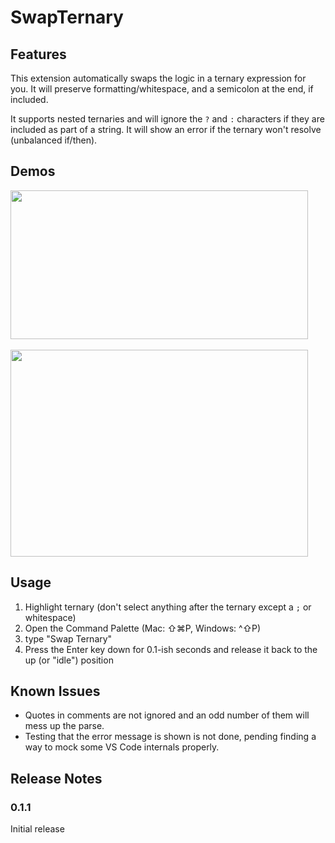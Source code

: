 # SwapTernary

## Features

This extension automatically swaps the logic in a ternary expression for you.  It will preserve formatting/whitespace, and a semicolon at the end, if included.

It supports nested ternaries and will ignore the `?` and `:` characters if they are included as part of a string.  It will show an error if the ternary won't resolve (unbalanced if/then).

## Demos

<img src="https://j.gifs.com/oV5V2L.gif" width="476" height="238"/>
<br />
<br />

<img src="https://j.gifs.com/JyoyZK.gif" width="476" height="331"/>

## Usage

1. Highlight ternary (don't select anything after the ternary except a `;` or whitespace)
2. Open the Command Palette (Mac: ⇧⌘P, Windows: ^⇧P)
3. type "Swap Ternary"
4. Press the Enter key down for 0.1-ish seconds and release it back to the up (or "idle") position

## Known Issues

- Quotes in comments are not ignored and an odd number of them will mess up the parse.
- Testing that the error message is shown is not done, pending finding a way to mock some VS Code internals properly.

## Release Notes

### 0.1.1

Initial release
